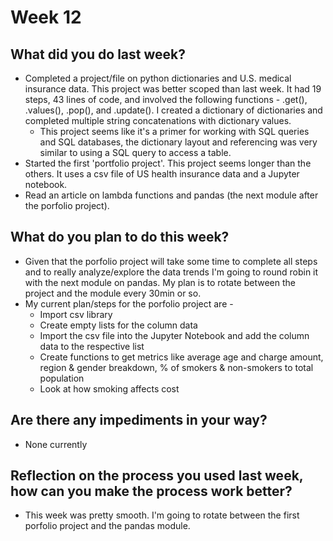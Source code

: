 # Week 12

## What did you do last week?
- Completed a project/file on python dictionaries and U.S. medical insurance data. This project was better scoped than last week. It had 19 steps, 43 lines of code, and involved the following functions - .get(), .values(), .pop(), and .update(). I created a dictionary of dictionaries and completed multiple string concatenations with dictionary values.
  - This project seems like it's a primer for working with SQL queries and SQL databases, the dictionary layout and referencing was very similar to using a SQL query to access a table.
- Started the first 'portfolio project'. This project seems longer than the others. It uses a csv file of US health insurance data and a Jupyter notebook.
- Read an article on lambda functions and pandas (the next module after the porfolio project). 

## What do you plan to do this week?
- Given that the porfolio project will take some time to complete all steps and to really analyze/explore the data trends I'm going to round robin it with the next module on pandas. My plan is to rotate between the project and the module every 30min or so.
- My current plan/steps for the porfolio project are -
  - Import csv library
  - Create empty lists for the column data
  - Import the csv file into the Jupyter Notebook and add the column data to the respective list
  - Create functions to get metrics like average age and charge amount, region & gender breakdown, % of smokers & non-smokers to total population
  - Look at how smoking affects cost

## Are there any impediments in your way?
- None currently

## Reflection on the process you used last week, how can you make the process work better?
- This week was pretty smooth. I'm going to rotate between the first porfolio project and the pandas module.
